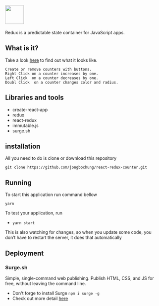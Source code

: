 # <a href='http://redux.js.org'><img src='https://camo.githubusercontent.com/f28b5bc7822f1b7bb28a96d8d09e7d79169248fc/687474703a2f2f692e696d6775722e636f6d2f4a65567164514d2e706e67' height='60'></a>

Redux is a predictable state container for JavaScript apps.  

## What is it?

Take a look [here](http://smooth-meeting.surge.sh/) to find out what it looks like.
```
Create or remove counters with buttons.
Right Click on a counter increases by one.
Left Click  on a counter decreases by one.
Doubl Click  on a counter changes color and radius.
```
## Libraries and tools
* create-react-app
* redux
* react-redux
* immutable.js
* surge.sh

## installation
All you need to do is clone or download this repository
```
git clone https://github.com/jongbochung/react-redux-counter.git
```

## Running
To start this application run command bellow
```
yarn
```

To test your application, run

* `yarn start`

This is also watching for changes, so when you update some code, you don’t have to restart the server, it does that automatically

## Deployment

### Surge.sh

Simple, single-command web publishing. Publish HTML, CSS, and JS for free, without leaving the command line.

  * Don't forge to install Surge `npm i surge -g`
  * Check out more detail [here](https://surge.sh)
